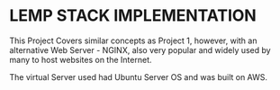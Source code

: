 # LEMP STACK IMPLEMENTATION

This Project Covers similar concepts as Project 1, however, with an alternative Web Server - NGINX, also very popular and widely used by many to host websites on the Internet.

The virtual Server used had Ubuntu Server OS and was built on AWS.
